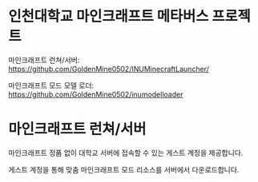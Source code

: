 # 인천대학교 마인크래프트 메타버스 프로젝트

마인크래프트 런쳐/서버: https://github.com/GoldenMine0502/INUMinecraftLauncher/

마인크래프트 모드 모델 로더: https://github.com/GoldenMine0502/inumodelloader

# 마인크래프트 런쳐/서버

마인크래프트 정품 없이 대학교 서버에 접속할 수 있는 게스트 계정을 제공합니다.

게스트 계정을 통해 맞춤 마인크래프트 모드 리소스를 서버에서 다운로드합니다.
